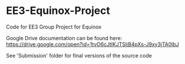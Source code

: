 # EE3-Equinox-Project
Code for EE3 Group Project for Equinox

Google Drive documentation can be found here: https://drive.google.com/open?id=1tvO6cJtlKJTSliB4pXs-J9xy3jTA0lbJ

See 'Submission' folder for final versions of the source code
